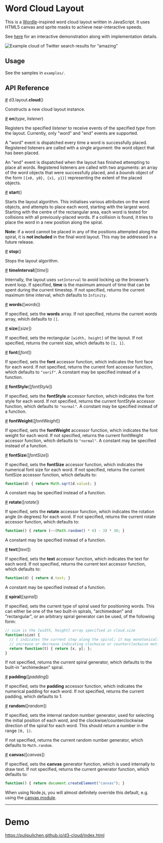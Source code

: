 # Word Cloud Layout

This is a [Wordle](http://www.wordle.net/)-inspired word cloud layout written
in JavaScript. It uses HTML5 canvas and sprite masks to achieve
near-interactive speeds.

See [here](http://www.jasondavies.com/wordcloud/) for an interactive
demonstration along with implementation details.

![Example cloud of Twitter search results for “amazing”](http://www.jasondavies.com/wordcloud/amazing.png)

## Usage

See the samples in `examples/`.

## API Reference

<a name="cloud" href="#cloud">#</a> d3.layout.<b>cloud</b>()

Constructs a new cloud layout instance.

<a name="on" href="#on">#</a> <b>on</b>(<i>type</i>, <i>listener</i>)

Registers the specified *listener* to receive events of the specified *type*
from the layout. Currently, only "word" and "end" events are supported.

A "word" event is dispatched every time a word is successfully placed.
Registered listeners are called with a single argument: the word object that
has been placed.

An "end" event is dispatched when the layout has finished attempting to place
all words.  Registered listeners are called with two arguments: an array of the
word objects that were successfully placed, and a *bounds* object of the form
`[{x0, y0}, {x1, y1}]` representing the extent of the placed objects.

<a name="start" href="#start">#</a> <b>start</b>()

Starts the layout algorithm.  This initialises various attributes on the word
objects, and attempts to place each word, starting with the largest word.
Starting with the centre of the rectangular area, each word is tested for
collisions with all previously-placed words.  If a collision is found, it tries
to place the word in a new position along the spiral.

**Note:** if a word cannot be placed in any of the positions attempted along
the spiral, it is **not included** in the final word layout.  This may be
addressed in a future release.

<a name="stop" href="#stop">#</a> <b>stop</b>()

Stops the layout algorithm.

<a name="timeInterval" href="#timeInterval">#</a> <b>timeInterval</b>([<i>time</i>])

Internally, the layout uses `setInterval` to avoid locking up the browser’s
event loop.  If specified, **time** is the maximum amount of time that can be
spent during the current timestep.  If not specified, returns the current
maximum time interval, which defaults to `Infinity`.

<a name="words" href="#words">#</a> <b>words</b>([<i>words</i>])

If specified, sets the **words** array.  If not specified, returns the current
words array, which defaults to `[]`.

<a name="size" href="#size">#</a> <b>size</b>([<i>size</i>])

If specified, sets the rectangular `[width, height]` of the layout.  If not
specified, returns the current size, which defaults to `[1, 1]`.

<a name="font" href="#font">#</a> <b>font</b>([<i>font</i>])

If specified, sets the **font** accessor function, which indicates the font
face for each word.  If not specified, returns the current font accessor
function, which defaults to `"serif"`.
A constant may be specified instead of a function.

<a name="fontStyle" href="#fontStyle">#</a> <b>fontStyle</b>([<i>fontStyle</i>])

If specified, sets the **fontStyle** accessor function, which indicates the
font style for each word.  If not specified, returns the current fontStyle
accessor function, which defaults to `"normal"`.
A constant may be specified instead of a function.

<a name="fontWeight" href="#fontWeight">#</a> <b>fontWeight</b>([<i>fontWeight</i>])

If specified, sets the **fontWeight** accessor function, which indicates the
font weight for each word.  If not specified, returns the current fontWeight
accessor function, which defaults to `"normal"`.
A constant may be specified instead of a function.

<a name="fontSize" href="#fontSize">#</a> <b>fontSize</b>([<i>fontSize</i>])

If specified, sets the **fontSize** accessor function, which indicates the
numerical font size for each word.  If not specified, returns the current
fontSize accessor function, which defaults to:

```js
function(d) { return Math.sqrt(d.value); }
```

A constant may be specified instead of a function.

<a name="rotate" href="#rotate">#</a> <b>rotate</b>([<i>rotate</i>])

If specified, sets the **rotate** accessor function, which indicates the
rotation angle (in degrees) for each word.  If not specified, returns the
current rotate accessor function, which defaults to:

```js
function() { return (~~(Math.random() * 6) - 3) * 30; }
```

A constant may be specified instead of a function.

<a name="text" href="#text">#</a> <b>text</b>([<i>text</i>])

If specified, sets the **text** accessor function, which indicates the text for
each word.  If not specified, returns the current text accessor function, which
defaults to:

```js
function(d) { return d.text; }
```

A constant may be specified instead of a function.

<a name="spiral" href="#spiral">#</a> <b>spiral</b>([<i>spiral</i>])

If specified, sets the current type of spiral used for positioning words.  This
can either be one of the two built-in spirals, "archimedean" and "rectangular",
or an arbitrary spiral generator can be used, of the following form:

```js
// size is the [width, height] array specified in cloud.size
function(size) {
  // t indicates the current step along the spiral; it may monotonically
  // increase or decrease indicating clockwise or counterclockwise motion.
  return function(t) { return [x, y]; };
}
```

If not specified, returns the current spiral generator, which defaults to the
built-in "archimedean" spiral.

<a name="padding" href="#padding">#</a> <b>padding</b>([<i>padding</i>])

If specified, sets the **padding** accessor function, which indicates the
numerical padding for each word.  If not specified, returns the current
padding, which defaults to 1.

<a name="random" href="#random">#</a> <b>random</b>([<i>random</i>])

If specified, sets the internal random number generator, used for selecting the
initial position of each word, and the clockwise/counterclockwise direction of
the spiral for each word.  This should return a number in the range `[0, 1)`.

If not specified, returns the current random number generator, which defaults
to `Math.random`.

<a name="canvas" href="#canvas">#</a> <b>canvas</b>([<i>canvas</i>])

If specified, sets the **canvas** generator function, which is used internally
to draw text.  If not specified, returns the current generator function, which
defaults to:

```js
function() { return document.createElement("canvas"); }
```

When using Node.js, you will almost definitely override this default, e.g.
using the [canvas module](https://www.npmjs.com/package/canvas).

----

# Demo

https://pulipulichen.github.io/d3-cloud/index.html